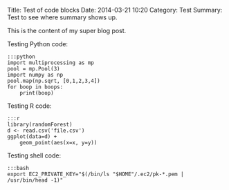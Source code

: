 Title: Test of code blocks
Date: 2014-03-21 10:20
Category: Test
Summary: Test to see where summary shows up.

This is the content of my super blog post.

Testing Python code:

    :::python
    import multiprocessing as mp
    pool = mp.Pool(3)
    import numpy as np
    pool.map(np.sqrt, [0,1,2,3,4])
    for boop in boops:
    	print(boop)

Testing R code:

	:::r
	library(randomForest)
	d <- read.csv('file.csv')
	ggplot(data=d) +
		geom_point(aes(x=x, y=y))

Testing shell code:

    :::bash
    export EC2_PRIVATE_KEY="$(/bin/ls "$HOME"/.ec2/pk-*.pem | /usr/bin/head -1)"